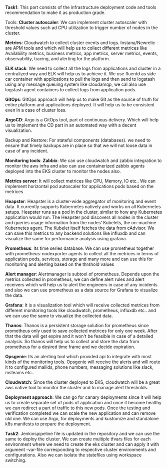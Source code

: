 **Task1**:
 This part consists of the infrastructure deployment code and tools recommendation to make it as production grade.

Tools:
**Cluster autoscaler**: We can implement cluster autoscaler with threshold values such ad CPU utilization to trigger number of nodes in the cluster.

**Metrics**: Cloudwatch to collect cluster events and logs.
         Instana/Newrelic - are APM tools and which will help us to collect different metrices like Availability metrics, business metrics, app metrics, server metrics, events, observability, tracing, and alerting for the platform.

**ELK stack**: We need to collect all the logs from applications and cluster in a centralized way and ELK will help us to achieve it. We use fluentd as side car container with applications to pull the logs and then send to logstash using any message queuing system like cloudamqp, we cal also use logstash agent containers to collect logs from application pods.

**GitOps**: GitOps approach will help us to make Git as the source of truth for entire platform and applications deployed. It will help us to be consistent even in a case of cluster loss.

**ArgoCD**: Argo is a GitOps tool, part of continuous delivery. Which will help us to implement the CD part in an automated way with a decent visualization.

Backup and Restore: For stateful components (databases). we need to ensure that timely backups are in place so that we will not loose data in case of any incident.

**Monitoring tools**:
**Zabbix**: We can use cloudwatch and zabbix integration to monitor the aws infra and also can use containerized zabbix agents deployed into the EKS cluster to monitor the nodes also.

**Metrics server**: It will collect metrices like CPU, Memory, IO etc.. We can implement horizontal pod autoscaler for applications pods based on the metrices 

**Heapster**: Heapster is a cluster-wide aggregator of monitoring and event data. It currently supports Kubernetes natively and works on all Kubernetes setups. Heapster runs as a pod in the cluster, similar to how any Kubernetes application would run. The Heapster pod discovers all nodes in the cluster and queries usage information from the nodes’ Kubelets, the on-machine Kubernetes agent. The Kubelet itself fetches the data from cAdvisor. We can save this metrics to any backend solutions like influxdb and can visualize the same for performance analysis using grafana.

**Prometheus**: Its time series database. We can use prometheus together with prometheus-nodexporter agents to collect all the metrices in terms of application pods, services, storage and many more and can use this for monitoring and alerting based on the thrshold values

**Alert manager**: Alertmanager is subtool of prometheus. Depends upon the metrics collected in prometheus, we can define alert rules and alert receivers which will help us to alert the engineers in case of any incidents and also we can use prometheus as a data source for Grafana to visualize the data.

**Grafana**: It is a visualization tool which will receive collected metrices from different monitoring tools like cloudwatch, prometheus, influxdb etc.. and we can use the same to visualize the collected data.

**Thanos**: Thanos is a persistent storage solution for prometheus since prometheus only used to save collected metrices for only one week. After that the data will get expire and it won't be feasible in case of a detailed analysis. So thanos will help us to collect and store the data from prometheus for a desired time frame and we decide expiration.

**Opsgenie**: Its an alerting tool which provided api to integrate with most kinds of the monitoring tools. Opsgenie will receive the alerts and will route it to configured mailids, phone numbers, messaging solutions like slack, msteams etc..

**Cloudwatch**: Since the cluster deployed to EKS, cloudwatch will be a great aws native tool to monitor the cluster and to manage alert thresholds.

**Deployment approach**:
We can go for canary deployments since it will help us to create separate set of pods of application and once it become healthy we can redirect a part of traffic to this new pods. Once the testing and verification completed we can scale the new application and can remove old one. 
We can use Argo, for deployments and kustomize and standalone k8s manifests to prepare the deployment.

**Task2**:
Jenkinspipeline file is updated in the repository and we can use the same to deploy the cluster. We can create multiple tfvars files for each environment where we need to create the eks cluster and can apply it with argument -var-file corresponding to respective cluster environments and configurations. Also we can isolate the statefiles using workspace switching.

